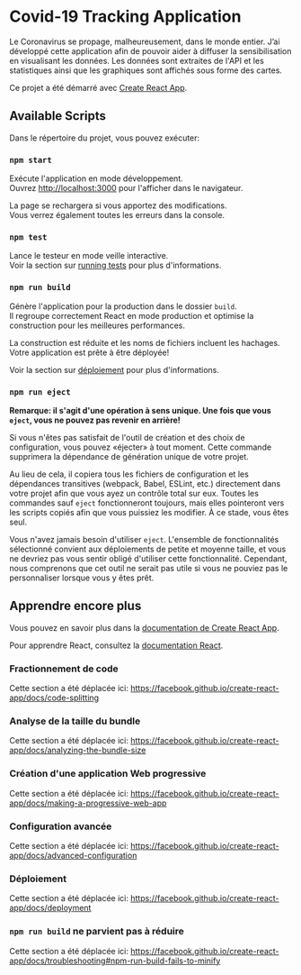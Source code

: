 # Covid-19 Tracking Application

Le Coronavirus se propage, malheureusement, dans le monde entier. J’ai
développé cette application afin de pouvoir aider à diffuser la
sensibilisation en visualisant les données. Les données sont extraites
de l'API et les statistiques ainsi que les graphiques sont affichés sous
forme des cartes.<br />

Ce projet a été démarré avec [Create React App](https://github.com/facebook/create-react-app).

## Available Scripts

Dans le répertoire du projet, vous pouvez exécuter:

### `npm start`

Exécute l'application en mode développement.<br />
Ouvrez [http://localhost:3000](http://localhost:3000) pour l'afficher dans le navigateur.

La page se rechargera si vous apportez des modifications.<br />
Vous verrez également toutes les erreurs dans la console.

### `npm test`

Lance le testeur en mode veille interactive.<br />
Voir la section sur [running tests](https://facebook.github.io/create-react-app/docs/running-tests) pour plus d'informations.

### `npm run build`

Génère l'application pour la production dans le dossier `build`. <br />
Il regroupe correctement React en mode production et optimise la construction pour les meilleures performances.

La construction est réduite et les noms de fichiers incluent les hachages. <br />
Votre application est prête à être déployée!

Voir la section sur [déploiement](https://facebook.github.io/create-react-app/docs/deployment) pour plus d'informations.

### `npm run eject`

**Remarque: il s'agit d'une opération à sens unique. Une fois que vous `eject`, vous ne pouvez pas revenir en arrière!**

Si vous n'êtes pas satisfait de l'outil de création et des choix de configuration, vous pouvez «éjecter» à tout moment. Cette commande supprimera la dépendance de génération unique de votre projet.

Au lieu de cela, il copiera tous les fichiers de configuration et les dépendances transitives (webpack, Babel, ESLint, etc.) directement dans votre projet afin que vous ayez un contrôle total sur eux. Toutes les commandes sauf `eject` fonctionneront toujours, mais elles pointeront vers les scripts copiés afin que vous puissiez les modifier. À ce stade, vous êtes seul.

Vous n'avez jamais besoin d'utiliser `eject`. L'ensemble de fonctionnalités sélectionné convient aux déploiements de petite et moyenne taille, et vous ne devriez pas vous sentir obligé d'utiliser cette fonctionnalité. Cependant, nous comprenons que cet outil ne serait pas utile si vous ne pouviez pas le personnaliser lorsque vous y êtes prêt.

## Apprendre encore plus

Vous pouvez en savoir plus dans la [documentation de Create React App](https://facebook.github.io/create-react-app/docs/getting-started).

Pour apprendre React, consultez la [documentation React](https://reactjs.org/).

### Fractionnement de code

Cette section a été déplacée ici: https://facebook.github.io/create-react-app/docs/code-splitting

### Analyse de la taille du bundle

Cette section a été déplacée ici: https://facebook.github.io/create-react-app/docs/analyzing-the-bundle-size

### Création d'une application Web progressive

Cette section a été déplacée ici: https://facebook.github.io/create-react-app/docs/making-a-progressive-web-app

### Configuration avancée

Cette section a été déplacée ici: https://facebook.github.io/create-react-app/docs/advanced-configuration

### Déploiement

Cette section a été déplacée ici: https://facebook.github.io/create-react-app/docs/deployment

### `npm run build` ne parvient pas à réduire

Cette section a été déplacée ici: https://facebook.github.io/create-react-app/docs/troubleshooting#npm-run-build-fails-to-minify
